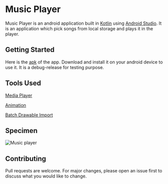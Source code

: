 # Music Player

Music Player is an android application built in [Kotlin](https://kotlinlang.org/) using [Android Studio](https://developer.android.com/studio). It is an application which pick songs from local storage and plays it in the player.

## Getting Started
Here is the [apk](https://drive.google.com/file/d/1mqyoGjzKVtQSNS2TGBcCl47zMlIQR_yS/view?usp=sharing) of the app. Download and install it on your android device to use it. It is a debug-release for testing purpose.

## Tools Used
[Media Player](https://developer.android.com/studio)

[Animation](https://developer.android.com/training/animation/overview)

[Batch Drawable Import](https://plugins.jetbrains.com/plugin/7658-android-drawable-importer)

## Specimen
![Music player](https://user-images.githubusercontent.com/44547947/87217974-6402a280-c36c-11ea-96ab-503d36649c9e.gif)

## Contributing
Pull requests are welcome. For major changes, please open an issue first to discuss what you would like to change.
